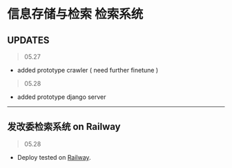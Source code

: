# 信息存储与检索 检索系统


## UPDATES
> 05.27
* added prototype crawler ( need further finetune )
> 05.28
* added prototype django server

---

## 发改委检索系统 on Railway
> 05.28
* Deploy tested on [Railway](engine.sunwoo.top).
